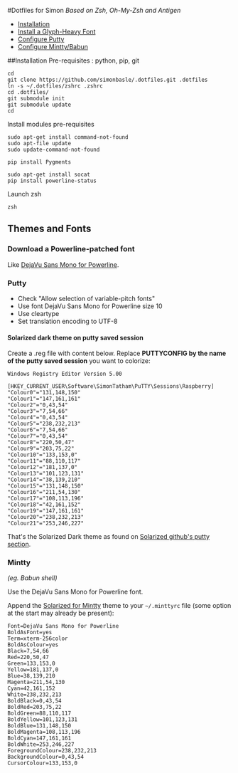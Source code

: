 #Dotfiles for Simon
*Based on Zsh, Oh-My-Zsh and Antigen*

- [Installation](#installation)
- [Install a Glyph-Heavy Font](#download-a-powerline-patched-font)
- [Configure Putty](#putty)
- [Configure Mintty/Babun](#mintty)

##Installation
Pre-requisites : python, pip, git
    
    cd
    git clone https://github.com/simonbasle/.dotfiles.git .dotfiles
    ln -s ~/.dotfiles/zshrc .zshrc
    cd .dotfiles/
    git submodule init
    git submodule update
    cd

Install modules pre-requisites

    sudo apt-get install command-not-found
    sudo apt-file update
    sudo update-command-not-found
    
    pip install Pygments
    
    sudo apt-get install socat
    pip install powerline-status

Launch zsh

    zsh

## Themes and Fonts
### Download a Powerline-patched font
Like [DejaVu Sans Mono for Powerline](https://github.com/Lokaltog/powerline-fonts/tree/master/DejaVuSansMono).

### Putty
 - Check "Allow selection of variable-pitch fonts"
 - Use font DejaVu Sans Mono for Powerline size 10
 - Use cleartype
 - Set translation encoding to UTF-8

#### Solarized dark theme on putty saved session
Create a .reg file with content below.
Replace **PUTTYCONFIG by the name of the putty saved session** you want to colorize:

    Windows Registry Editor Version 5.00
    
    [HKEY_CURRENT_USER\Software\SimonTatham\PuTTY\Sessions\Raspberry]
    "Colour0"="131,148,150"
    "Colour1"="147,161,161"
    "Colour2"="0,43,54"
    "Colour3"="7,54,66"
    "Colour4"="0,43,54"
    "Colour5"="238,232,213"
    "Colour6"="7,54,66"
    "Colour7"="0,43,54"
    "Colour8"="220,50,47"
    "Colour9"="203,75,22"
    "Colour10"="133,153,0"
    "Colour11"="88,110,117"
    "Colour12"="181,137,0"
    "Colour13"="101,123,131"
    "Colour14"="38,139,210"
    "Colour15"="131,148,150"
    "Colour16"="211,54,130"
    "Colour17"="108,113,196"
    "Colour18"="42,161,152"
    "Colour19"="147,161,161"
    "Colour20"="238,232,213"
    "Colour21"="253,246,227"

That's the Solarized Dark theme as found on [Solarized github's putty section](https://github.com/altercation/solarized/tree/master/putty-colors-solarized).

### Mintty
*(eg. Babun shell)*

Use the DejaVu Sans Mono for Powerline font.

Append the [Solarized for Mintty](https://github.com/karlin/mintty-colors-solarized/blob/master/.minttyrc--solarized-dark) theme to your `~/.minttyrc` file (some option at the start may already be present):

```
Font=DejaVu Sans Mono for Powerline
BoldAsFont=yes
Term=xterm-256color
BoldAsColour=yes
Black=7,54,66
Red=220,50,47
Green=133,153,0
Yellow=181,137,0
Blue=38,139,210
Magenta=211,54,130
Cyan=42,161,152
White=238,232,213
BoldBlack=0,43,54
BoldRed=203,75,22
BoldGreen=88,110,117
BoldYellow=101,123,131
BoldBlue=131,148,150
BoldMagenta=108,113,196
BoldCyan=147,161,161
BoldWhite=253,246,227
ForegroundColour=238,232,213
BackgroundColour=0,43,54
CursorColour=133,153,0
```
